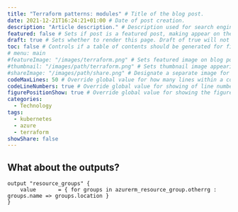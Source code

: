 ```yaml
---
title: "Terraform patterns: modules" # Title of the blog post.
date: 2021-12-21T16:24:21+01:00 # Date of post creation.
description: "Article description." # Description used for search engine.
featured: false # Sets if post is a featured post, making appear on the home page side bar.
draft: true # Sets whether to render this page. Draft of true will not be rendered.
toc: false # Controls if a table of contents should be generated for first-level links automatically.
# menu: main
#featureImage: "/images/terraform.png" # Sets featured image on blog post.
#thumbnail: "/images/path/terraform.png" # Sets thumbnail image appearing inside card on homepage.
#shareImage: "/images/path/share.png" # Designate a separate image for social media sharing.
codeMaxLines: 50 # Override global value for how many lines within a code block before auto-collapsing.
codeLineNumbers: true # Override global value for showing of line numbers within code block.
figurePositionShow: true # Override global value for showing the figure label.
categories:
  - Technology
tags:
  - kubernetes
  - azure
  - terraform
showShare: false
---
```



## What about the outputs?


```hcl
output "resource_groups" {
    value       = { for groups in azurerm_resource_group.otherrg : groups.name => groups.location }
}
```
